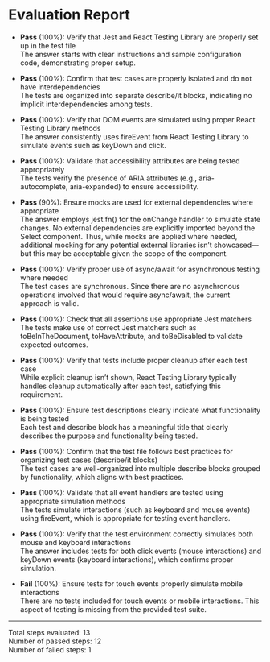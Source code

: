 # Evaluation Report

- **Pass** (100%): Verify that Jest and React Testing Library are properly set up in the test file  
  The answer starts with clear instructions and sample configuration code, demonstrating proper setup.

- **Pass** (100%): Confirm that test cases are properly isolated and do not have interdependencies  
  The tests are organized into separate describe/it blocks, indicating no implicit interdependencies among tests.

- **Pass** (100%): Verify that DOM events are simulated using proper React Testing Library methods  
  The answer consistently uses fireEvent from React Testing Library to simulate events such as keyDown and click.

- **Pass** (100%): Validate that accessibility attributes are being tested appropriately  
  The tests verify the presence of ARIA attributes (e.g., aria-autocomplete, aria-expanded) to ensure accessibility.

- **Pass** (90%): Ensure mocks are used for external dependencies where appropriate  
  The answer employs jest.fn() for the onChange handler to simulate state changes. No external dependencies are explicitly imported beyond the Select component. Thus, while mocks are applied where needed, additional mocking for any potential external libraries isn’t showcased—but this may be acceptable given the scope of the component.

- **Pass** (100%): Verify proper use of async/await for asynchronous testing where needed  
  The test cases are synchronous. Since there are no asynchronous operations involved that would require async/await, the current approach is valid.

- **Pass** (100%): Check that all assertions use appropriate Jest matchers  
  The tests make use of correct Jest matchers such as toBeInTheDocument, toHaveAttribute, and toBeDisabled to validate expected outcomes.

- **Pass** (100%): Verify that tests include proper cleanup after each test case  
  While explicit cleanup isn’t shown, React Testing Library typically handles cleanup automatically after each test, satisfying this requirement.

- **Pass** (100%): Ensure test descriptions clearly indicate what functionality is being tested  
  Each test and describe block has a meaningful title that clearly describes the purpose and functionality being tested.

- **Pass** (100%): Confirm that the test file follows best practices for organizing test cases (describe/it blocks)  
  The test cases are well-organized into multiple describe blocks grouped by functionality, which aligns with best practices.

- **Pass** (100%): Validate that all event handlers are tested using appropriate simulation methods  
  The tests simulate interactions (such as keyboard and mouse events) using fireEvent, which is appropriate for testing event handlers.

- **Pass** (100%): Verify that the test environment correctly simulates both mouse and keyboard interactions  
  The answer includes tests for both click events (mouse interactions) and keyDown events (keyboard interactions), which confirms proper simulation.

- **Fail** (100%): Ensure tests for touch events properly simulate mobile interactions  
  There are no tests included for touch events or mobile interactions. This aspect of testing is missing from the provided test suite.

---

Total steps evaluated: 13  
Number of passed steps: 12  
Number of failed steps: 1